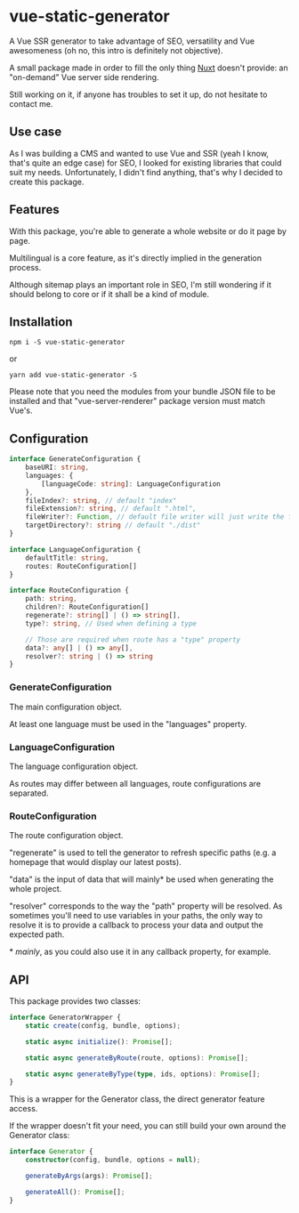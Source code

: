 # vue-static-generator
A Vue SSR generator to take advantage of SEO, versatility and Vue awesomeness (oh no, this intro is definitely not objective).

A small package made in order to fill the only thing [Nuxt](https://nuxtjs.org/) doesn't provide: an "on-demand" Vue server side rendering.

Still working on it, if anyone has troubles to set it up, do not hesitate to contact me.

## Use case
As I was building a CMS and wanted to use Vue and SSR (yeah I know, that's quite an edge case) for SEO, I looked for existing libraries that could suit my needs. Unfortunately, I didn't find anything, that's why I decided to create this package.

## Features
With this package, you're able to generate a whole website or do it page by page.

Multilingual is a core feature, as it's directly implied in the generation process.

Although sitemap plays an important role in SEO, I'm still wondering if it should belong to core or if it shall be a kind of module. 

## Installation
`npm i -S vue-static-generator`

or

`yarn add vue-static-generator -S`

Please note that you need the modules from your bundle JSON file to be installed and that "vue-server-renderer" package version must match Vue's.

## Configuration

```typescript
interface GenerateConfiguration {
    baseURI: string,
    languages: {
        [languageCode: string]: LanguageConfiguration
    },
    fileIndex?: string, // default "index"
    fileExtension?: string, // default ".html",
    fileWriter?: Function, // default file writer will just write the file at the location, can be customized
    targetDirectory?: string // default "./dist"
}

interface LanguageConfiguration {
    defaultTitle: string,
    routes: RouteConfiguration[]
}

interface RouteConfiguration {
    path: string,
    children?: RouteConfiguration[]
    regenerate?: string[] | () => string[],
    type?: string, // Used when defining a type

    // Those are required when route has a "type" property
    data?: any[] | () => any[], 
    resolver?: string | () => string
}
```

### GenerateConfiguration
The main configuration object.

At least one language must be used in the "languages" property.

### LanguageConfiguration
The language configuration object.

As routes may differ between all languages, route configurations are separated.

### RouteConfiguration
The route configuration object.

"regenerate" is used to tell the generator to refresh specific paths (e.g. a homepage that would display our latest posts).

"data" is the input of data that will mainly* be used when generating the whole project.

"resolver" corresponds to the way the "path" property will be resolved. As sometimes you'll need to use variables in your paths, the only way to resolve it is to provide a callback to process your data and output the expected path.

\* *mainly*, as you could also use it in any callback property, for example.

## API
This package provides two classes:

```typescript
interface GeneratorWrapper {
    static create(config, bundle, options);

    static async initialize(): Promise[];

    static async generateByRoute(route, options): Promise[];

    static async generateByType(type, ids, options): Promise[];
}
```
This is a wrapper for the Generator class, the direct generator feature access.

If the wrapper doesn't fit your need, you can still build your own around the Generator class:

```typescript
interface Generator {
    constructor(config, bundle, options = null);

    generateByArgs(args): Promise[];

    generateAll(): Promise[];
}
```
